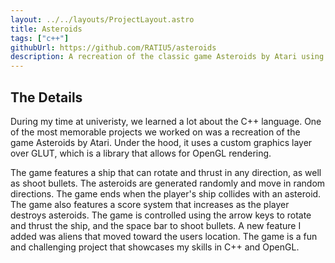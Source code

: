 ```yaml
---
layout: ../../layouts/ProjectLayout.astro
title: Asteroids
tags: ["c++"]
githubUrl: https://github.com/RATIU5/asteroids
description: A recreation of the classic game Asteroids by Atari using C++ and OpenGL.
---
```


## The Details

During my time at univeristy, we learned a lot about the C++ language. One of the most memorable projects we worked on was a recreation of the game Asteroids by Atari. Under the hood, it uses a custom graphics layer over GLUT, which is a library that allows for OpenGL rendering.

The game features a ship that can rotate and thrust in any direction, as well as shoot bullets. The asteroids are generated randomly and move in random directions. The game ends when the player's ship collides with an asteroid. The game also features a score system that increases as the player destroys asteroids. The game is controlled using the arrow keys to rotate and thrust the ship, and the space bar to shoot bullets. A new feature I added was aliens that moved toward the users location. The game is a fun and challenging project that showcases my skills in C++ and OpenGL.
